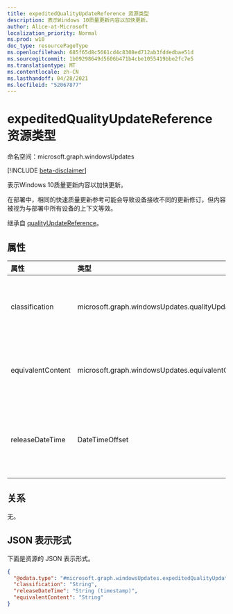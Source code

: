 ```yaml
---
title: expeditedQualityUpdateReference 资源类型
description: 表示Windows 10质量更新内容以加快更新。
author: Alice-at-Microsoft
localization_priority: Normal
ms.prod: w10
doc_type: resourcePageType
ms.openlocfilehash: 685f65d8c5661cd4c8308ed712ab3fddedbae51d
ms.sourcegitcommit: 1b09298649d5606b471b4cbe1055419bbe2fc7e5
ms.translationtype: MT
ms.contentlocale: zh-CN
ms.lasthandoff: 04/28/2021
ms.locfileid: "52067877"
---
```

# <a name="expeditedqualityupdatereference-resource-type"></a>expeditedQualityUpdateReference 资源类型

命名空间：microsoft.graph.windowsUpdates

[!INCLUDE [beta-disclaimer](../../includes/beta-disclaimer.md)]

表示Windows 10质量更新内容以加快更新。

在部署中，相同的快速质量更新参考可能会导致设备接收不同的更新修订，但内容被视为与部署中所有设备的上下文等效。

继承自 [qualityUpdateReference](../resources/windowsupdates-qualityupdatereference.md)。

## <a name="properties"></a>属性
|属性|类型|说明|
|:---|:---|:---|
|classification|microsoft.graph.windowsUpdates.qualityUpdateClassification|指定所引用内容的分类。 支持 **qualityUpdateClassification 值的子集**。 默认值为 `security`。 可能的值是 `security` ：。 继承自 [qualityUpdateReference](../resources/windowsupdates-qualityupdatereference.md)。|
|equivalentContent|microsoft.graph.windowsUpdates.equivalentContentOption|指定要视为等效内容的其他内容。 支持 **equivalentContentOption 值的子集**。 默认值为 `latestSecurity`。 可能的值是 `latestSecurity` ：。|
|releaseDateTime|DateTimeOffset|按给定分类的发布日期指定质量更新 (即指定日期发布的最后一个) 。 任何具有在 **releaseDateTime** 之前发布的更新的设备都将收到快速的质量更新。 继承自 [qualityUpdateReference](../resources/windowsupdates-qualityupdatereference.md)。|

## <a name="relationships"></a>关系
无。

## <a name="json-representation"></a>JSON 表示形式
下面是资源的 JSON 表示形式。
<!-- {
  "blockType": "resource",
  "@odata.type": "microsoft.graph.windowsUpdates.expeditedQualityUpdateReference"
}
-->
``` json
{
  "@odata.type": "#microsoft.graph.windowsUpdates.expeditedQualityUpdateReference",
  "classification": "String",
  "releaseDateTime": "String (timestamp)",
  "equivalentContent": "String"
}
```

